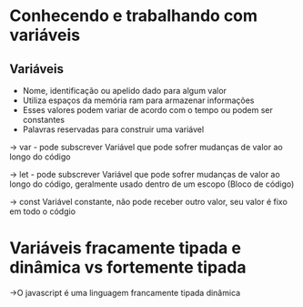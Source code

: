 # Conhecendo e trabalhando com variáveis

## Variáveis

- Nome, identificação ou apelido dado para algum valor
- Utiliza espaços da memória ram para armazenar informações
- Esses valores podem variar de acordo com o tempo ou podem ser constantes
- Palavras reservadas para construir uma variável

-> var - pode subscrever
Variável que pode sofrer mudanças de valor ao longo do código

-> let - pode subscrever
Variável que pode sofrer mudanças de valor ao longo do código, geralmente usado dentro
de um escopo (Bloco de código)

-> const
Variável constante, não pode receber outro valor, seu valor é fixo em todo
o códgio

# Variáveis fracamente tipada e dinâmica vs fortemente tipada

->O javascript é uma linguagem francamente tipada dinâmica